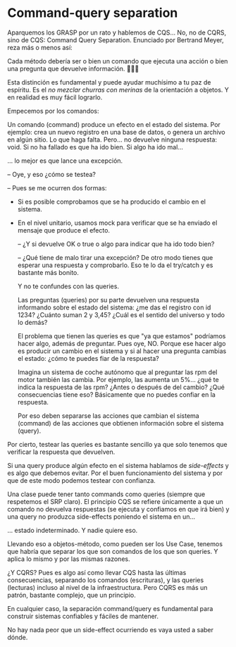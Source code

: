 # Command-query separation

Aparquemos los GRASP por un rato y hablemos de CQS… No, no de CQRS, sino de CQS: Command Query Separation. Enunciado por Bertrand Meyer, reza más o menos así:

Cada método debería ser o bien un comando que ejecuta una acción o bien una pregunta que devuelve información. 🧻👇🏼

Esta distinción es fundamental y puede ayudar muchísimo a tu paz de espíritu. Es el _no mezclar churras con merinas_ de la orientación a objetos. Y en realidad es muy fácil lograrlo.

Empecemos por los comandos:

Un comando (command) produce un efecto en el estado del sistema. Por ejemplo: crea un nuevo registro en una base de datos, o genera un archivo en algún sitio. Lo que haga falta. Pero… no devuelve ninguna respuesta: void. Si no ha fallado es que ha ido bien. Si algo ha ido mal…

… lo mejor es que lance una excepción.

– Oye, y eso ¿cómo se testea?

– Pues se me ocurren dos formas:

* Si es posible comprobamos que se ha producido el cambio en el sistema.

* En el nivel unitario, usamos mock para verificar que se ha enviado el mensaje que produce el efecto.

  – ¿Y si devuelve OK o true o algo para indicar que ha ido todo bien?

  – ¿Qué tiene de malo tirar una excepción? De otro modo tienes que esperar una respuesta y comprobarlo. Eso te lo da el try/catch y es bastante más bonito.

  Y no te confundes con las queries.

  Las preguntas (queries) por su parte devuelven una respuesta informando sobre el estado del sistema: ¿me das el registro con id 1234? ¿Cuánto suman 2 y 3,45? ¿Cuál es el sentido del universo y todo lo demás?

  El problema que tienen las queries es que "ya que estamos" podríamos hacer algo, además de preguntar. Pues oye, NO. Porque ese hacer algo es producir un cambio en el sistema y si al hacer una pregunta cambias el estado: ¿cómo te puedes fiar de la respuesta?

  Imagina un sistema de coche autónomo que al preguntar las rpm del motor también las cambia. Por ejemplo, las aumenta un 5%… ¿qué te indica la respuesta de las rpm? ¿Antes o después de del cambio? ¿Qué consecuencias tiene eso? Básicamente que no puedes confiar en la respuesta.

  Por eso deben separarse las acciones que cambian el sistema (command) de las acciones que obtienen información sobre el sistema (query).

Por cierto, testear las queries es bastante sencillo ya que solo tenemos que verificar la respuesta que devuelven.

Si una query produce algún efecto en el sistema hablamos de _side-effects_ y es algo que debemos evitar. Por el buen funcionamiento del sistema y por que de este modo podemos testear con confianza.

Una clase puede tener tanto commands como queries (siempre que respetemos el SRP claro). El principio CQS se refiere únicamente a que un comando no devuelva respuestas (se ejecuta y confiamos en que irá bien) y una query no produzca side-effects poniendo el sistema en un…

… estado indeterminado. Y nadie quiere eso.

Llevando eso a objetos-método, como pueden ser los Use Case, tenemos que habría que separar los que son comandos de los que son queries. Y aplica lo mismo y por las mismas razones.

¿Y CQRS? Pues es algo así como llevar CQS hasta las últimas consecuencias, separando los comandos (escrituras), y las queries (lecturas) incluso al nivel de la infraestructura. Pero CQRS es más un patrón, bastante complejo, que un principio.

En cualquier caso, la separación command/query es fundamental para construir sistemas confiables y fáciles de mantener.

No hay nada peor que un side-effect ocurriendo es vaya usted a saber dónde.